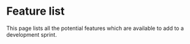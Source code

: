 # Feature list

This page lists all the potential features which are available to add to a development sprint.
